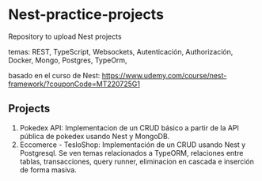# Nest-practice-projects
Repository to upload Nest projects

temas: REST, TypeScript, Websockets, Autenticación, Authorización, Docker, Mongo, Postgres, TypeOrm,

basado en el curso de Nest: https://www.udemy.com/course/nest-framework/?couponCode=MT220725G1

## Projects

1. Pokedex API: Implementacion de un CRUD básico a partir de la API pública de pokedex usando Nest y MongoDB.
2. Eccomerce - TesloShop: Implementación de un CRUD usando Nest y Postgresql. Se ven temas relacionados a TypeORM, relaciones entre tablas, transacciones, query runner, eliminacion en cascada e inserción de forma masiva. 